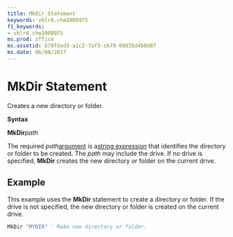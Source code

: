 ```yaml
---
title: MkDir Statement
keywords: vblr6.chm1008975
f1_keywords:
- vblr6.chm1008975
ms.prod: office
ms.assetid: b79fdad3-a1c2-7af3-c679-09d35d4b0d87
ms.date: 06/08/2017
---
```



# MkDir Statement

Creates a new directory or folder.

 **Syntax**

 **MkDir**_path_

The required  _path_[argument](vbe-glossary.md) is a[string expression](vbe-glossary.md) that identifies the directory or folder to be created. The _path_ may include the drive. If no drive is specified, **MkDir** creates the new directory or folder on the current drive.

## Example

This example uses the  **MkDir** statement to create a directory or folder. If the drive is not specified, the new directory or folder is created on the current drive.


```vb
MkDir "MYDIR" ' Make new directory or folder. 

```


